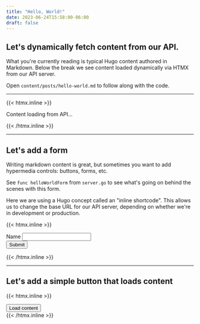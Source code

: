 ```yaml
---
title: "Hello, World!"
date: 2023-06-24T15:58:00-06:00
draft: false
---
```


## Let's dynamically fetch content from our API.

What you're currently reading is typical Hugo content authored in Markdown. Below the break we see content loaded dynamically via HTMX from our API server.

Open `content/posts/hello-world.md` to follow along with the code.

---

{{< htmx.inline >}}
<div
  hx-get="{{ .Site.Params.apiBaseUrl }}/hello_world"
  hx-trigger="load"
  hx-vals='js:{"name": new URLSearchParams(window.location.search).get("name")}'
  hx-on="htmx:configRequest: console.log('detail:', event.detail); event.detail.headers='';" />
  <p>Content loading from API...</p>
</div>
{{< /htmx.inline >}}

---

## Let's add a form

Writing markdown content is great, but sometimes you want to add hypermedia controls: buttons, forms, etc.

See `func helloWorldForm` from `server.go` to see what's going on behind the scenes with this form.

Here we are using a Hugo concept called an "inline shortcode". This allows us to change the base URL for our API server, depending on whether we're in development or production.


{{< htmx.inline >}}
<!-- Make sure the api base URL is set -->
<form hx-post="{{ .Site.Params.apiBaseUrl }}/hello_world_form">
  <label>Name</label>
  <input type="text" name="name">
  <br/>
  <button>Submit</button>
</form>
{{< /htmx.inline >}}


---

## Let's add a simple button that loads content

{{< htmx.inline >}}
<div
  hx-get="/content.html"
  hx-trigger="click" />
  <button>Load content</button>
</div>
{{< /htmx.inline >}}


